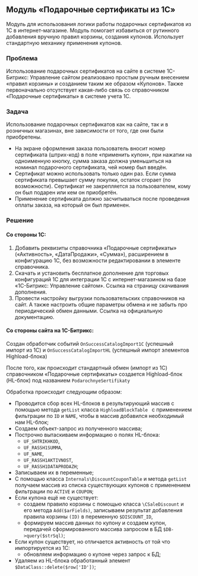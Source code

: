 ## Модуль «Подарочные сертификаты из 1С»
Модуль для использования логики работы подарочных сертификатов из 1С в интернет-магазине. Модуль помогает избавиться от рутинного добавления вручную правил корзины, создания купонов. Использует стандартную механику применения купонов.
### Проблема
Использование подарочных сертификатов на сайте в системе 1С-Битрикс: Управление сайтом реализовано простым ручным внесением «правил корзины» и созданием таким же образом «Купонов». Также первоначально отсутствует какая-либо связь со справочником «Подарочные сертификаты» в системе учета 1С.
### Задача
Использование подарочных сертификатов как на сайте, так и в розничных магазинах, вне зависимости от того, где они были приобретены. 
- На экране оформления заказа пользователь вносит номер сертификата (штрих-код) в поле «применить купон», при нажатии на одноименную кнопку, сумма заказа должна уменьшиться на номинал подарочного сертификата, чей номер был введён.
- Сертификат можно использовать только один раз. Если сумма сертификата превышает сумму покупки, остаток сгорает (по возможности). Сертификат не закрепляется за пользователем, кому он был подарен или кем он приобретён.
- Применение сертификата должно засчитываться после проведения оплаты заказа, на который он был применен.
### Решение
#### Со стороны 1С:
1. Добавить реквизиты справочника «Подарочные сертификаты» («Активность», «ДатаПродажи», «Сумма»), расширением в конфигурацию 1С, без возможности редактировании в элементе справочника. 
2. Скачать и установить бесплатное дополнение для торговых конфигураций 1С для интеграции 1С с интернет-магазином на базе «1С-Битрикс: Управление сайтом». Ссылка на страницу скачивания дополнения.
3. Провести настройку выгрузки пользовательских справочников на сайт. А также настроить общие параметры обмена и не забыть про периодический обмен данными. Ссылка на официальную документацию.

#### Со стороны сайта на 1С-Битрикс:
Создан обработчик событий `OnSuccessCatalogImport1C` (успешный импорт из 1С) и `OnSuccessCatalogImportHL` (успешный импорт элементов Highload-блока)

После того, как происходит стандартный обмен (импорт из 1С) справочником «Подарочные сертификаты» создается Highload-блок (HL-блок) под названием `PodarochnyeSertifikaty`

Обработка происходит следующим образом:
- Проводится сбор всех HL-блоков в результирующий массив с помощью метода `getList` класса `HighloadBlockTable
` с применением фильтрации по `ID` и `NAME`, чтобы в массив добавился необходимый нам HL-блок;
- Создаем объект-запрос из полученного массива;
- Построчно вытаскиваем информацию о полях HL-блока:
    - `UF_SHTRIKHKOD`,
    - `UF_RASSH1SUMMA`,
    - `UF_NAME`,
    - `UF_RASSH1AKTIVNOST`,
    - `UF_RASSH1DATAPRODAZH`; 
- Записываем их в переменные;
- С помощью класса `Internals\DiscountCouponTable` и метода `getList`
 получаем массив из списка существующих купонов с применением фильтрации по `ACTIVE` и `COUPON`;
- Если купона ещё не существует:
    - создаем правило корзины с помощью класса `\CSaleDiscount` и его метода `Add($arFields)`, записываем результат добавления правила корзины `(ID)` в переменную `$DISCOUNT_ID`,
    - формируем массив данных по купону и создаем купон, передачей сформированного массива запросом в БД `$DB->query($strSql)`;
- Если купон существует, но отличается активность от той что импортируется из 1С:
    - обновляем информацию о купоне через запрос к БД;
- Удаляем из HL-блока обработанный элемент `$DataClass::delete($row['ID'])`;
